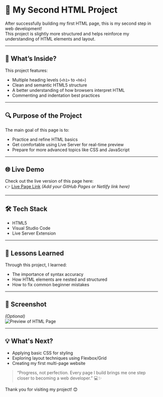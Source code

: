 # 🌟 My Second HTML Project

After successfully building my first HTML page, this is my second step in web development!  
This project is slightly more structured and helps reinforce my understanding of HTML elements and layout.

---

## 🚧 What’s Inside?

This project features:

- Multiple heading levels (`<h1>` to `<h6>`)
- Clean and semantic HTML5 structure
- A better understanding of how browsers interpret HTML
- Commenting and indentation best practices

---

## 🔍 Purpose of the Project

The main goal of this page is to:

- Practice and refine HTML basics
- Get comfortable using Live Server for real-time preview
- Prepare for more advanced topics like CSS and JavaScript

---

## 🌐 Live Demo

Check out the live version of this page here:  
👉 [Live Page Link](#) *(Add your GitHub Pages or Netlify link here)*

---

## 🛠️ Tech Stack

- HTML5
- Visual Studio Code
- Live Server Extension

---

## 🧠 Lessons Learned

Through this project, I learned:

- The importance of syntax accuracy
- How HTML elements are nested and structured
- How to fix common beginner mistakes

---

## 📸 Screenshot

*(Optional)*  
![Preview of HTML Page](screenshot.png)

---

## 💡 What's Next?

- Applying basic CSS for styling
- Exploring layout techniques using Flexbox/Grid
- Creating my first multi-page website

> “Progress, not perfection. Every page I build brings me one step closer to becoming a web developer.” 💻✨

Thank you for visiting my project! 😊
